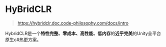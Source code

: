 # HyBridCLR

> https://hybridclr.doc.code-philosophy.com/docs/intro

HybridCLR是一个**特性完整、零成本、高性能、低内存**的**近乎完美**的Unity全平台原生c#热更方案。



# 



